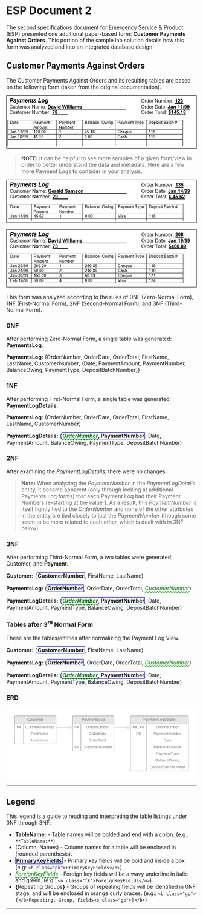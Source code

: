 # ESP Document 2

The second specifications document for Emergency Service & Product (ESP) presented one additional paper-based form: **Customer Payments Against Orders**. This portion of the sample lab solution details how this form was analyzed and into an integrated database design.

## Customer Payments Against Orders

The Customer Payments Against Orders and its resulting tables are based on the following form (taken from the original documentation).

![](ESP-2-Payments-Log-View-A.png)

> **NOTE:** It can be helpful to see more samples of a given form/view in order to better understand the data and metadata. Here are a few more Payment Logs to consider in your analysis.

![](ESP-2-Payments-Log-View-B.png)

![](ESP-2-Payments-Log-View-C.png)
 
This form was analyzed according to the rules of 0NF (Zero-Normal Form), 1NF (First-Normal Form), 2NF (Second-Normal Form), and 3NF (Third-Normal Form).

### 0NF

After performing Zero-Normal Form, a single table was generated: **PaymentsLog**.

**PaymentsLog:** (OrderNumber, OrderDate, OrderTotal, FirstName, LastName, CustomerNumber, {Date, PaymentAmount, PaymentNumber, BalanceOwing, PaymentType, DepositBatchNumber})

### 1NF

After performing First-Normal Form, a single table was generated: **PaymentLogDetails**.

**PaymentsLog:** (OrderNumber, OrderDate, OrderTotal, FirstName, LastName, CustomerNumber)

**PaymentLogDetails:** (<b class="pk"><u class="fk">OrderNumber</u>, PaymentNumber</b>, Date, PaymentAmount, BalanceOwing, PaymentType, DepositBatchNumber)

### 2NF

After examining the *PaymentLogDetails*, there were no changes.

> **Note:** When analyzing the *PaymentNumber* in the *PaymentLogDetails* entity, it became apparent (only through looking at additional Payments Log forms) that each Payment Log had their Payment Numbers re-starting at the value 1. As a result, this *PaymentNumber* is itself tightly tied to the *OrderNumber* and none of the other attributes in the entity are tied closely to just the *PaymentNumber* (though some seem to be more related to each other, which is dealt with in 3NF below).

### 3NF

After performing Third-Normal Form, a two tables were generated: Customer, and **Payment**.

**Customer:** (<b class="pk">CustomerNumber</b>, FirstName, LastName)

**PaymentsLog:** (<b class="pk">OrderNumber</b>, OrderDate, OrderTotal, <u class="fk">CustomerNumber</u>)

**PaymentLogDetails:** (<b class="pk"><u class="fk">OrderNumber</u>, PaymentNumber</b>, Date, PaymentAmount, PaymentType, BalanceOwing, DepositBatchNumber)

### Tables after 3<sup>rd</sup> Normal Form

These are the tables/entities after normalizing the Payment Log View.

**Customer:** (<b class="pk">CustomerNumber</b>, FirstName, LastName)

**PaymentsLog:** (<b class="pk">OrderNumber</b>, OrderDate, OrderTotal, <u class="fk">CustomerNumber</u>)

**PaymentLogDetails:** (<b class="pk"><u class="fk">OrderNumber</u>, PaymentNumber</b>, Date, PaymentAmount, PaymentType, BalanceOwing, DepositBatchNumber)

### ERD

![](ESP-2-ERD-PaymentLogView.png)

----

## Legend

This legend is a guide to reading and interpreting the table listings under 0NF through 3NF.

- **TableName:** - Table names will be bolded and end with a colon. (e.g.: `**TableName:**`)
- (Column, Names) - Column names for a table will be enclosed in (rounded parenthesis).
- <b class="pk">PrimaryKeyFields</b> - Primary key fields will be bold and inside a box. (e.g: `<b class="pk">PrimaryKeyFields</b>`)
- <u class="fk">ForeignKeyFields</u> - Foreign key fields will be a wavy underline in italic and green. (e.g.: `<u class="fk">ForeignKeyFields</u>`)
- <b class="gp">{</b>Repeating Groups<b class="gp">}</b> - Groups of repeating fields will be identified in 0NF stage, and will be enclosed in orange curly braces. (e.g.: `<b class="gp">{</b>Repeating, Group, Fields<b class="gp">}</b>`)

----

<style type="text/css">
.pk {
    font-weight: bold;
    display: inline-block;
    border: solid thin blue;
    padding: 0 1px;
}
.fk {
    color: green;
    font-style: italic;
    text-decoration: wavy underline green;    
}
.gr {
    color: darkorange;
    font-size: 1.2em;
    font-weight: bold;
}
.note {
    font-weight: bold;
    color: brown;
    font-size: 1.1em;
}
</style>
